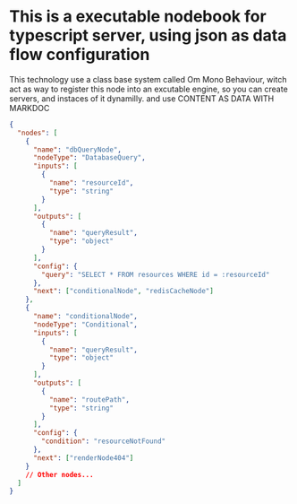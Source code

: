 # This is a executable nodebook for typescript server, using json as data flow configuration

This technology use a class base system called Om Mono Behaviour, witch act as way to register this node
into an excutable engine, so you can create servers, and instaces of it dynamilly.
and use CONTENT AS DATA WITH MARKDOC

```json
{
  "nodes": [
    {
      "name": "dbQueryNode",
      "nodeType": "DatabaseQuery",
      "inputs": [
        {
          "name": "resourceId",
          "type": "string"
        }
      ],
      "outputs": [
        {
          "name": "queryResult",
          "type": "object"
        }
      ],
      "config": {
        "query": "SELECT * FROM resources WHERE id = :resourceId"
      },
      "next": ["conditionalNode", "redisCacheNode"]
    },
    {
      "name": "conditionalNode",
      "nodeType": "Conditional",
      "inputs": [
        {
          "name": "queryResult",
          "type": "object"
        }
      ],
      "outputs": [
        {
          "name": "routePath",
          "type": "string"
        }
      ],
      "config": {
        "condition": "resourceNotFound"
      },
      "next": ["renderNode404"]
    }
    // Other nodes...
  ]
}
```
